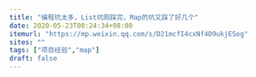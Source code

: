 ```yaml
---
title: "编程坑太多，List坑刚踩完，Map的坑又踩了好几个"
date: 2020-05-23T00:24:34+08:00
itemurl: "https://mp.weixin.qq.com/s/D21mcfI4cxNf4D9ukjESog"
sites: ""
tags: ["项目经验","map"]
draft: false
---
```


